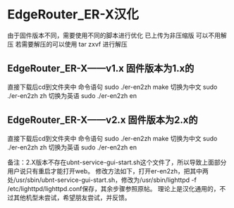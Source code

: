 # EdgeRouter_ER-X汉化
由于固件版本不同，需要使用不同的脚本进行优化
已上传为非压缩版 可以不用解压
若需要解压的可以使用 tar zxvf 进行解压

## EdgeRouter_ER-X——v1.x 固件版本为1.x的
直接下载后cd到文件夹中
命令语句
sudo ./er-en2zh make
切换为中文
sudo ./er-en2zh zh
切换为英语
sudo ./er-en2zh en

## EdgeRouter_ER-X——v2.x 固件版本为2.x的
直接下载后cd到文件夹中
命令语句
sudo ./er-en2zh make
切换为中文
sudo ./er-en2zh zh
切换为英语
sudo ./er-en2zh en


备注：2.X版本不存在ubnt-service-gui-start.sh这个文件了，所以导致上面部分用户说只有重启才能打开web。
修改方法如下，打开er-en2zh，把其中两处/usr/sbin/ubnt-service-gui-start.sh，修改为/usr/sbin/lighttpd -f /etc/lighttpd/lighttpd.conf保存，其余步骤参照原帖。
理论上是汉化通用的，不过其他机型未尝试，希望朋友尝试，并反馈。

